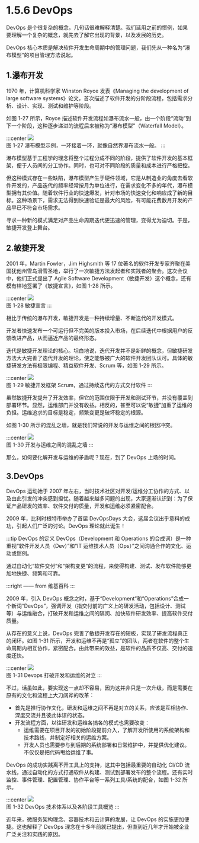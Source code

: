 # 1.5.6 DevOps

DevOps 是个很复杂的概念，几句话很难解释清楚。我们延用之前的惯例，如果要理解一个复杂的概念，就先去了解它出现的背景，以及发展的历史。

DevOps 核心本质是解决软件开发生命周期中的管理问题，我们先从一种名为“瀑布模型”的项目管理方法说起。

## 1.瀑布开发

1970 年，计算机科学家 Winston Royce 发表《Managing the development of large software systems》论文，首次描述了软件开发的分阶段流程，包括需求分析、设计、实现、测试和维护等阶段。

如图 1-27 所示，Royce 描述软件开发流程如瀑布流水一般，由一个阶段“流动”到下一个阶段，这种逐步递进的流程后来被称为“瀑布模型”（Waterfall Model）。

:::center
  ![](../assets/waterfall-model.svg)<br/>
  图 1-27 瀑布模型示例，一环接着一环，就像自然界瀑布流水一般。
:::

瀑布模型基于工程学的理念将整个过程分成不同的阶段，提供了软件开发的基本框架，便于人员间的分工协作。同时，也可对不同阶段的质量和成本进行严格把控。

但这种模式存在一些缺陷，瀑布模型产生于硬件领域，它是从制造业的角度去看软件开发的，产品迭代的频率经常按月为单位进行，在需求变化不多的年代，瀑布模型拥有其价值。随着软件行业的快速爆发，针对市场的快速变化和响应成了新的目标。这种场景下，需求无法得到快速验证是最大的风险，有可能花费数月开发的产品早已不符合市场需求。

寻求一种新的模式满足对产品生命周期迭代更迅速的管理，变得尤为迫切。于是，敏捷开发登上舞台。

## 2.敏捷开发

2001 年，Martin Fowler，Jim Highsmith 等 17 位著名的软件开发专家齐聚在美国犹他州雪鸟滑雪圣地，举行了一次敏捷方法发起者和实践者的聚会。这次会议中，他们正式提出了 Agile Software Development（敏捷开发）这个概念，还有模有样地签署了《敏捷宣言》，如图 1-28 所示。

:::center
  ![](../assets/agile-word.png)<br/>
  图 1-28 敏捷宣言
:::

相比于传统的瀑布开发，敏捷开发是一种持续增量、不断迭代的开发模式。

开发者快速发布一个可运行但不完美的版本投入市场，在后续迭代中根据用户的反馈改进产品，从而逼近产品的最终形态。

迭代是敏捷开发理论的核心。坦白地说，迭代开发并不是新鲜的概念，但敏捷研发方法大大完善了迭代开发的理论，使之能够被广大的软件开发团队认可。具体的敏捷研发方法有极限编程、精益软件开发、Scrum 等，如图 1-29 所示。

:::center
  ![](../assets/agile-model.png)<br/>
  图 1-29 敏捷开发框架 Scrum，通过持续迭代的方式交付软件
:::

虽然敏捷开发提升了开发效率，但它的范围仅限于开发和测试环节，并没有覆盖到部署环节。显然，运维部门并没有收益。相反的，甚至可以说“敏捷”加重了运维的负担。运维追求的目标是稳定，频繁变更是破坏稳定的根源。

如图 1-30 所示的混乱之墙，就是我们常说的开发与运维之间的根因冲突。

:::center
  ![](../assets/devops-wall.png)<br/>
  图 1-30 开发与运维之间的混乱之墙
:::

那么，如何要化解开发与运维的矛盾呢？现在，到了 DevOps 上场的时间。

## 3.DevOps

DevOps 运动始于 2007 年左右，当时技术社区对开发/运维分工协作的方式、以及由此引发的冲突感到担忧。随着越来越多问题的出现，大家逐渐认识到：为了保证产品研发的效率、软件交付的质量，开发和运维必须紧密配合。

2009 年，比利时根特市举办了首届 DevOpsDays 大会，这届会议出乎意料的成功，引起人们广泛的讨论。DevOps 理论就此诞生！

:::tip DevOps 的定义
DevOps（Development 和 Operations 的合成词）是一种重视“软件开发人员（Dev）”和“IT 运维技术人员（Ops）”之间沟通合作的文化、运动或惯例。

通过自动化“软件交付”和“架构变更”的流程，来使得构建、测试、发布软件能够更加地快捷、频繁和可靠。

:::right
—— from 维基百科
:::

2009 年，引入 DevOps 概念之时，基于“Development“和“Operations”合成一个新词“DevOps”，强调开发（指交付前的广义上的研发活动，包括设计、测试等）与运维融合，打破开发和运维之间的隔阂、加快软件研发效率、提高软件交付质量。

从存在的意义上说，DevOps 完善了敏捷开发存在的短板，实现了研发流程真正的闭环。如图 1-31 所示，开发和运维不再是“孤立”的团队，两者在软件的整个生命周期内相互协作，紧密配合。由此带来的效益，是软件的品质不仅高、交付的速度还快。

:::center
  ![](../assets/devops-2.jpg)<br/>
  图 1-31 Devops 打破开发和运维的对立
:::

不过，话虽如此，要实现这一点却不容易，因为这并非只是一次升级，而是需要在原有的文化和流程上大刀阔斧的改革：

- 首先是推行协作文化，研发和运维之间不再是对立的关系，应该是互相协作、深度交流并且彼此体谅的状态。
- 开发流程方面，以往研发和运维各搞各的模式也需要改变：
  - 运维需要在项目开发的初始阶段提前介入，了解开发所使用的系统架构和技术路线，并制定好相关的运维方案。
  - 开发人员也需要参与到后期的系统部署和日常维护中，并提供优化建议。不仅仅是把代码甩给运维了事。

DevOps 的成功实践离不开工具上的支持，这其中包括最重要的自动化 CI/CD 流水线，通过自动化的方式打通软件从构建、测试到部署发布的整个流程。还有实时监控、事件管理、配置管理、协作平台等一系列工具/系统的配合，如图 1-32 所示。

:::center
  ![](../assets/devops.jpeg)<br/>
  图 1-32 DevOps 技术体系以及各阶段工具概览
:::

近年来，微服务架构理念、容器技术和云计算的发展，让 DevOps 的实施更加便捷。这也解释了 DevOps 理念在十多年前就已提出，但直到近几年才开始被企业广泛关注和实践的原因。